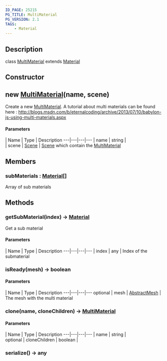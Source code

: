 ```yaml
---
ID_PAGE: 25215
PG_TITLE: MultiMaterial
PG_VERSION: 2.1
TAGS:
    - Material
---
```

## Description

class [MultiMaterial](/classes/2.3/MultiMaterial) extends [Material](/classes/2.3/Material)



## Constructor

## new [MultiMaterial](/classes/2.3/MultiMaterial)(name, scene)

Create a new [MultiMaterial](/classes/2.3/MultiMaterial).
A tutorial about multi materials can be found here : http://blogs.msdn.com/b/eternalcoding/archive/2013/07/10/babylon-js-using-multi-materials.aspx

#### Parameters
 | Name | Type | Description
---|---|---|---
 | name | string |   
 | scene | [Scene](/classes/2.3/Scene) |   [Scene](/classes/2.3/Scene) which contain the [MultiMaterial](/classes/2.3/MultiMaterial)
## Members

### subMaterials : [Material](/classes/2.3/Material)[]

Array of sub materials

## Methods

### getSubMaterial(index) &rarr; [Material](/classes/2.3/Material)

Get a sub material

#### Parameters
 | Name | Type | Description
---|---|---|---
 | index | any |   Index of the submaterial

### isReady(mesh) &rarr; boolean



#### Parameters
 | Name | Type | Description
---|---|---|---
optional | mesh | [AbstractMesh](/classes/2.3/AbstractMesh) |   The mesh with the multi material

### clone(name, cloneChildren) &rarr; [MultiMaterial](/classes/2.3/MultiMaterial)



#### Parameters
 | Name | Type | Description
---|---|---|---
 | name | string |   
optional | cloneChildren | boolean | 
### serialize() &rarr; any


